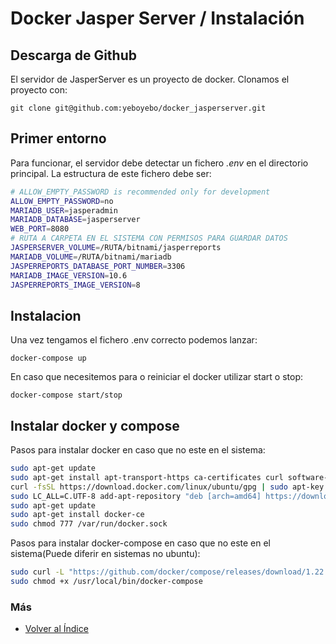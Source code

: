 # Docker Jasper Server / Instalación

## Descarga de Github

El servidor de JasperServer es un proyecto de docker. Clonamos el proyecto con:

```console
git clone git@github.com:yeboyebo/docker_jasperserver.git
```

## Primer entorno

Para funcionar, el servidor debe detectar un fichero _.env_ en el directorio principal. La estructura de este fichero debe ser:

```sh
# ALLOW_EMPTY_PASSWORD is recommended only for development
ALLOW_EMPTY_PASSWORD=no
MARIADB_USER=jasperadmin
MARIADB_DATABASE=jasperserver
WEB_PORT=8080
# RUTA A CARPETA EN EL SISTEMA CON PERMISOS PARA GUARDAR DATOS 
JASPERSERVER_VOLUME=/RUTA/bitnami/jasperreports
MARIADB_VOLUME=/RUTA/bitnami/mariadb
JASPERREPORTS_DATABASE_PORT_NUMBER=3306
MARIADB_IMAGE_VERSION=10.6
JASPERREPORTS_IMAGE_VERSION=8
```

## Instalacion

Una vez tengamos el fichero .env correcto podemos lanzar:

```console
docker-compose up
```

En caso que necesitemos para o reiniciar el docker utilizar start o stop:

```console
docker-compose start/stop
```


## Instalar docker y compose

Pasos para instalar docker en caso que no este en el sistema:

```sh
sudo apt-get update
sudo apt-get install apt-transport-https ca-certificates curl software-properties-common
curl -fsSL https://download.docker.com/linux/ubuntu/gpg | sudo apt-key add -
sudo LC_ALL=C.UTF-8 add-apt-repository "deb [arch=amd64] https://download.docker.com/linux/ubuntu $(lsb_release -cs) stable"
sudo apt-get update
sudo apt-get install docker-ce
sudo chmod 777 /var/run/docker.sock
```

Pasos para instalar docker-compose en caso que no este en el sistema(Puede diferir en sistemas no ubuntu):

```sh
sudo curl -L "https://github.com/docker/compose/releases/download/1.22.0/docker-compose-$(uname -s)-$(uname -m)" -o /usr/local/bin/docker-compose
sudo chmod +x /usr/local/bin/docker-compose
```

### Más

- [Volver al Índice](./index.md)
